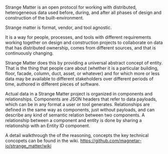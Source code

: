 Strange Matter is an open protocol for working with distributed, heterogeneous data used before, during, and after all phases of design and construction of the built-environment.

Strange matter is format, vendor, and tool agnostic.  

It is a way for people, processes, and tools with different requirements working together on design and construction projects to collaborate on data that has distributed ownership, comes from different sources, and that is continuously changing. 

Strange Matter does this by providing a universal abstract concept of entity. That is the thing that people care about (whether it is a particular building, floor, facade, column, duct, asset, or whatever) and for which more or less data may be available to different stakeholders over different periods of time, authored in different pieces of software. 

Actual data in a Strange Matter project is organized in components and relationships.  Components are JSON headers that refer to data payloads, which can be in any format a user or tool generates. Relationships are defined in the same way as components, just without payloads, and can describe any kind of semantic relation between two components. A relationship between a component and entity is done by sharing a relationship with an Entity ID  component. 

A detail walkthrough the of the reasoning, concepts the key technical concopets can be found in the wiki.
https://github.com/magnetar-io/strange_matter/wiki
